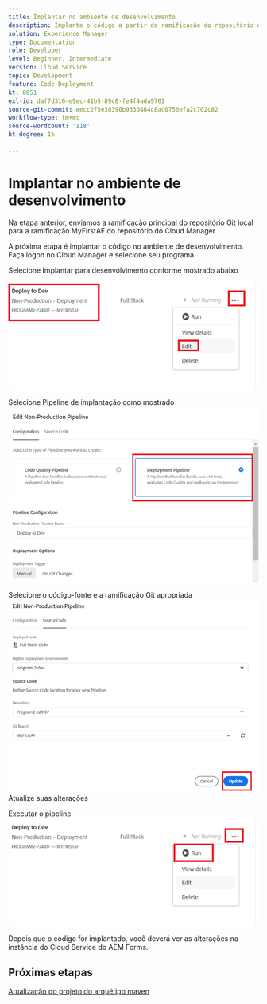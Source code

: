 ```yaml
---
title: Implantar no ambiente de desenvolvimento
description: Implante o código a partir da ramificação do repositório do Cloud Manager
solution: Experience Manager
type: Documentation
role: Developer
level: Beginner, Intermediate
version: Cloud Service
topic: Development
feature: Code Deployment
kt: 8851
exl-id: daf7d316-e9ec-41b5-89c8-fe4f4ada9701
source-git-commit: eecc275e38390b9330464c8ac0750efa2c702c82
workflow-type: tm+mt
source-wordcount: '118'
ht-degree: 1%

---
```


# Implantar no ambiente de desenvolvimento

Na etapa anterior, enviamos a ramificação principal do repositório Git local para a ramificação MyFirstAF do repositório do Cloud Manager.

A próxima etapa é implantar o código no ambiente de desenvolvimento.
Faça logon no Cloud Manager e selecione seu programa

Selecione Implantar para desenvolvimento conforme mostrado abaixo


![primeira etapa](assets/deploy-first-step1.png)


Selecione Pipeline de implantação como mostrado
![primeira etapa](assets/deploy1.png)

Selecione o código-fonte e a ramificação Git apropriada
![primeira etapa](assets/deploy2.png)
Atualize suas alterações

Executar o pipeline
![run-pipeline](assets/run-pipeline.png)

Depois que o código for implantado, você deverá ver as alterações na instância do Cloud Service do AEM Forms.

## Próximas etapas

[Atualização do projeto do arquétipo maven](./updating-project-archetype.md)
